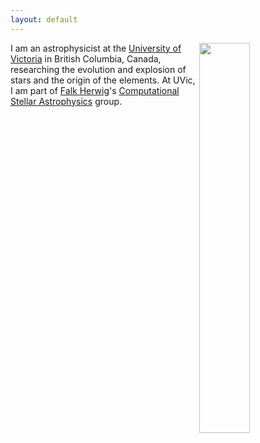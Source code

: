 ```yaml
---
layout: default
---
```


<img style="float: right" src="https://farm9.staticflickr.com/8574/15649514493_28a79fa029.jpg" height="40%" width="40%">

I am an astrophysicist at the [University of Victoria](http://www.uvic.ca/)
in British Columbia, Canada, researching the evolution and explosion of
stars and the origin of the elements. At UVic, I am part of
[Falk Herwig](http://www.astro.uvic.ca/~fherwig)'s [Computational
Stellar Astrophysics](http://csa.phys.uvic.ca/) group.


